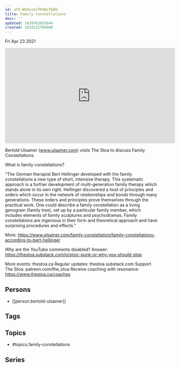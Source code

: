 ```yaml
---
id: aTV-WSdvcmJTK4QxfGDQ-
title: Family Constellations
desc: ''
updated: 1639762693844
created: 1619132784000
---
```





Fri Apr 23 2021

<iframe width="560" height="315" src="https://www.youtube.com/embed/DsSu65uzvcM" title="Family Constellations w/ Bertold Ulsamer" frameborder="0" allow="accelerometer; autoplay; clipboard-write; encrypted-media; gyroscope; picture-in-picture" allowfullscreen ></iframe>

Bertold Ulsamer (www.ulsamer.com) visits The Stoa to discuss Family Constellations.

What is family constellations? 

"The German therapist Bert Hellinger developed with the family constellations a new type of short, intensive therapy. This systematic approach is a further development of multi-generation family therapy which stands alone in its own right. Hellinger discovered a host of principles and orders which occur in the network of relationships and bonds through many generations. These orders and principles prove themselves through the practical work. One could describe a family constellation as a living genogram (family tree), set up by a particular family member, which includes elements of family sculptures and psychodramas. Family constellations are ingenious in their form and theoretical approach and have surprising procedures and effects." 

More: https://www.ulsamer.com/family-constellation/family-constellations-according-to-bert-hellinger

Why are the YouTube comments disabled? Answer: https://thestoa.substack.com/p/stoic-punk-or-why-you-should-stop

More events: thestoa.ca
Regular updates: thestoa.substack.com
Support The Stoa: patreon.com/the_stoa
Receive coaching with resonance: https://www.thestoa.ca/coaches

## Persons

- [[person.bertold-ulsamer]]

## Tags



## Topics

- #topics.family-constellations

## Series



